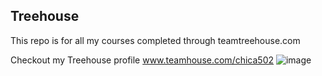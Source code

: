 ## Treehouse

This repo is for all my courses completed through teamtreehouse.com

Checkout my Treehouse profile www.teamhouse.com/chica502
![image](https://user-images.githubusercontent.com/5553715/34544257-4ba666ba-f0b3-11e7-9723-0e5f3df6b691.png)
